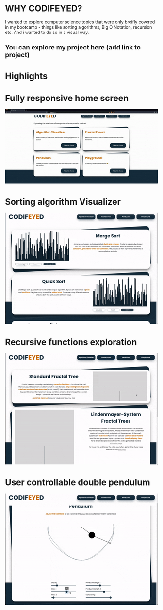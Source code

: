 # WHY CODIFEYED?

I wanted to explore computer science topics that were only breifly covered in my bootcamp - things like sorting algorithms, Big O Notation, recursion etc. And i wanted to do so in a visual way.

## You can explore my project here (add link to project)

# Highlights

# Fully responsive home screen

![Alt Text](/public/responsive-home-screen.gif)

# Sorting algorithm Visualizer

![Alt Text](/public/algos-visualized.gif)

# Recursive functions exploration

![Alt Text](/public/fractals.gif)

# User controllable double pendulum

![Alt Text](/public/pendulum.gif)
